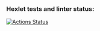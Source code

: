 ### Hexlet tests and linter status:
[![Actions Status](https://github.com/DimoonNazarov/python-oop-project-101/actions/workflows/hexlet-check.yml/badge.svg)](https://github.com/DimoonNazarov/python-oop-project-101/actions)